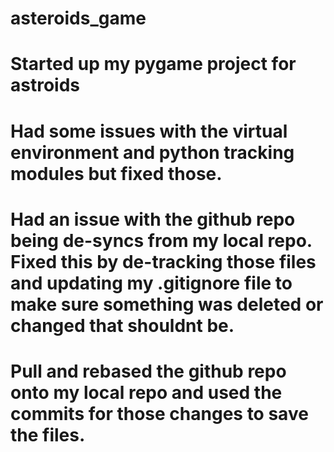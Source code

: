 # asteroids_game
# Started up my pygame project for astroids

# Had some issues with the virtual environment and python tracking modules but fixed those.
# Had an issue with the github repo being de-syncs from my local repo. Fixed this by de-tracking those files and updating my .gitignore file to make sure something was deleted or changed that shouldnt be.
# Pull and rebased the github repo onto my local repo and used the commits for those changes to save the files.